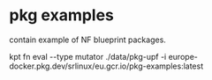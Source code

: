 # pkg examples

contain example of NF blueprint packages.

kpt fn eval --type mutator ./data/pkg-upf  -i europe-docker.pkg.dev/srlinux/eu.gcr.io/pkg-examples:latest